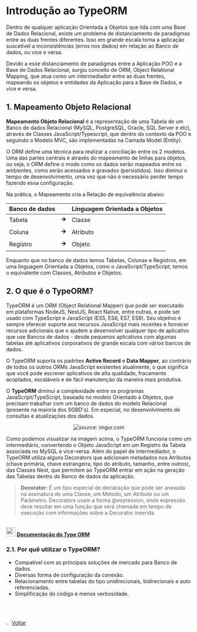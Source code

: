 ﻿<h1>Introdução ao TypeORM</h1>

Dentro de qualquer aplicação Orientada a Objetos que lida com uma Base de Dados Relacional, existe um problema de distanciamento de paradigmas entre as duas frentes diferentes. Isso em grande escala torna a aplicação suscetível a inconsistências (erros nos dados) em relação ao Banco de dados, ou vice e versa. 

Devido a esse distanciamento de paradigmas entre a Aplicação POO e a Base de Dados Relacional, surgiu conceito de ORM, Object Relational Mapping, que atua como um intermediador entre as duas frentes, mapeando os objetos e entidades da Aplicação para a Base de Dados, e vice e versa.

<h2>1. Mapeamento Objeto Relacional</h3>

**Mapeamento Objeto Relacional** é a representação de uma Tabela de um Banco de dados Relacional (MySQL, PostgreSQL, Oracle, SQL Server e etc), através de Classes JavaScript/Typescript, que dentro do contexto da POO e seguindo o Modelo MVC, são implementadas na Camada Model (Entity). 

O ORM define uma técnica para realizar a conciliação entre os 2 modelos. Uma das partes centrais é através do mapeamento de linhas para objetos, ou seja, o ORM define o modo como os dados serão mapeados entre os ambientes, como serão acessados e gravados (persistidos). Isso diminui o tempo de desenvolvimento, uma vez que não é necessário perder tempo fazendo essa configuração. 

Na prática, o Mapeamento cria a Relação de equivalência abaixo:

| Banco de dados |       | Linguagem Orientada a Objetos |
| -------------- | ----- | ----------------------------- |
| Tabela         | **🡪** | Classe                        |
| Coluna         | **🡪** | Atributo                      |
| Registro       | **🡪** | Objeto                        |

Enquanto que no banco de dados temos Tabelas, Colunas e Registros, em uma linguagem Orientada a Objetos, como o JavaScript/TypeScript, temos o equivalente com Classes, Atributos e Objetos. 

<h2>2. O que é o TypeORM?</h2>

TypeORM é um ORM (Object Relational Mapper) que pode ser executado em plataformas NodeJS, NestJS, React Native, entre outras, e pode ser usado com TypeScript e JavaScript (ES5, ES6, ES7, ES8). Seu objetivo é sempre oferecer suporte aos recursos JavaScript mais recentes e fornecer recursos adicionais que o ajudem a desenvolver qualquer tipo de aplicativo que use Bancos de dados - desde pequenos aplicativos com algumas tabelas até aplicativos corporativos de grande escala com vários bancos de dados.

O TypeORM suporta os padrões **Active Record** e **Data Mapper**, ao contrário de todos os outros ORMs JavaScript existentes atualmente, o que significa que você pode escrever aplicativos de alta qualidade, fracamente acoplados, escaláveis e de fácil manutenção da maneira mais produtiva.

O **TypeORM** diminui a complexidade entre os programas JavaScript/TypeScript, baseado no modelo Orientado a Objetos, que precisam trabalhar com um banco de dados do modelo Relacional (presente na maioria dos SGBD's). Em especial, no desenvolvimento de consultas e atualizações dos dados.

<div align="center"><img src="https://i.imgur.com/TSfMb42.png" title="source: imgur.com" /></div>

Como podemos visualizar na imagem acima, o TypeORM funciona como um intermediário, convertendo o Objeto JavaScript em um Registro da Tabela associada no MySQL e vice-versa. Além do papel de intermediador, o TypeORM utiliza alguns Decorators que adicionam metadados nos Atributos (chave primária, chave estrangeira, tipo do atributo, tamanho, entre outros), das Classes Nest, que permitem ao TypeORM entrar em ação na geração das Tabelas dentro do Banco de dados da aplicação.

> **Decorator:** É um tipo especial de declaração que pode  ser anexada na assinatura de uma Classe, um Método, um Atributo ou um  Parâmetro. Decorators usam a forma @expression, onde expressão deve resultar em uma função que será chamada em tempo de execução com informações sobre a Decorator inserida.

<br />

<div align="left"><img src="https://i.imgur.com/OtnA0bd.png" title="source: imgur.com" width="25px"/> <a href="https://typeorm.io/" target="_blank"><b>Documentação do Type ORM</b></a>

<br />

<h3>2.1. Por quê utilizar o TypeORM?</h3>

- Compatível com as principais soluções de mercado para Banco de dados.
- Diversas forma de configuração da conexão.
- Relacionamento entre tabelas do tipo unidirecionais, bidirecionais e auto referenciadas.
- Simplificação do código e menos verbosidade.

<br /><br />

<div align="left"><a href="README.md"><img src="https://i.imgur.com/XMgF3gl.png" title="source: imgur.com" width="3%"/>Voltar</a></div>
